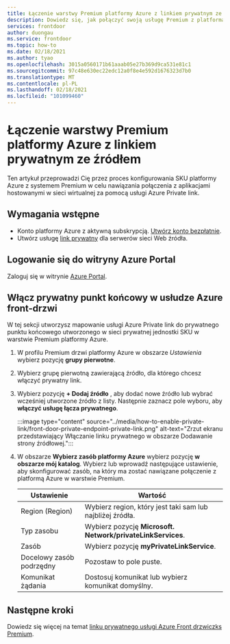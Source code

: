 ```yaml
---
title: Łączenie warstwy Premium platformy Azure z linkiem prywatnym ze źródłem
description: Dowiedz się, jak połączyć swoją usługę Premium z platformą Azure, korzystając z usługi link prywatny przy użyciu Azure Portal.
services: frontdoor
author: duongau
ms.service: frontdoor
ms.topic: how-to
ms.date: 02/18/2021
ms.author: tyao
ms.openlocfilehash: 3015a0560171b61aaab05e27b369d9ca531e81c1
ms.sourcegitcommit: 97c48e630ec22edc12a0f8e4e592d1676323d7b0
ms.translationtype: MT
ms.contentlocale: pl-PL
ms.lasthandoff: 02/18/2021
ms.locfileid: "101099460"
---
```

# <a name="connect-azure-front-door-premium-to-your-origin-with-private-link"></a>Łączenie warstwy Premium platformy Azure z linkiem prywatnym ze źródłem

Ten artykuł przeprowadzi Cię przez proces konfigurowania SKU platformy Azure z systemem Premium w celu nawiązania połączenia z aplikacjami hostowanymi w sieci wirtualnej za pomocą usługi Azure Private link.

## <a name="prerequisites"></a>Wymagania wstępne

* Konto platformy Azure z aktywną subskrypcją. [Utwórz konto bezpłatnie](https://azure.microsoft.com/free/?WT.mc_id=A261C142F).
* Utwórz usługę [link prywatny](../../private-link/create-private-link-service-portal.md) dla serwerów sieci Web źródła.

## <a name="sign-in-to-the-azure-portal"></a>Logowanie się do witryny Azure Portal

Zaloguj się w witrynie [Azure Portal](https://portal.azure.com).

## <a name="enable-private-endpoint-in-azure-front-door-service"></a>Włącz prywatny punkt końcowy w usłudze Azure front-drzwi

W tej sekcji utworzysz mapowanie usługi Azure Private link do prywatnego punktu końcowego utworzonego w sieci prywatnej jednostki SKU w warstwie Premium platformy Azure. 

1. W profilu Premium drzwi platformy Azure w obszarze *Ustawienia* wybierz pozycję **grupy pierwotne**.

1. Wybierz grupę pierwotną zawierającą źródło, dla którego chcesz włączyć prywatny link.

1. Wybierz pozycję **+ Dodaj źródło** , aby dodać nowe źródło lub wybrać wcześniej utworzone źródło z listy. Następnie zaznacz pole wyboru, aby **włączyć usługę łącza prywatnego**.

    :::image type="content" source="../media/how-to-enable-private-link/front-door-private-endpoint-private-link.png" alt-text="Zrzut ekranu przedstawiający Włączanie linku prywatnego w obszarze Dodawanie strony źródłowej.":::

1. W obszarze **Wybierz zasób platformy Azure** wybierz pozycję **w obszarze mój katalog**. Wybierz lub wprowadź następujące ustawienie, aby skonfigurować zasób, na który ma zostać nawiązane połączenie z platformą Azure w warstwie Premium.
    
    | Ustawienie | Wartość |
    | ------- | ----- |
    | Region (Region) | Wybierz region, który jest taki sam lub najbliżej źródła. |
    | Typ zasobu | Wybierz pozycję **Microsoft. Network/privateLinkServices**. |
    | Zasób | Wybierz pozycję **myPrivateLinkService**. |
    | Docelowy zasób podrzędny | Pozostaw to pole puste. |
    | Komunikat żądania | Dostosuj komunikat lub wybierz komunikat domyślny. |

## <a name="next-steps"></a>Następne kroki

Dowiedz się więcej na temat [linku prywatnego usługi Azure Front drzwiczks Premium](concept-private-link.md).
